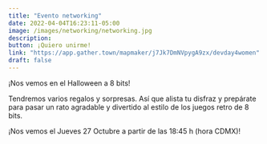 ```yaml
---
title: "Evento networking"
date: 2022-04-04T16:23:11-05:00
image: /images/networking/networking.jpg
description: 
button: ¡Quiero unirme!
link: "https://app.gather.town/mapmaker/j7Jk7DmNVpygA9zx/devday4women"
draft: false
---
```


¡Nos vemos en el Halloween a 8 bits!

Tendremos varios regalos y sorpresas. Así que alista tu disfraz y prepárate para pasar un rato agradable y divertido al estilo de los juegos retro de 8 bits.

¡Nos vemos el Jueves 27 Octubre a partir de las 18:45 h (hora CDMX)!
